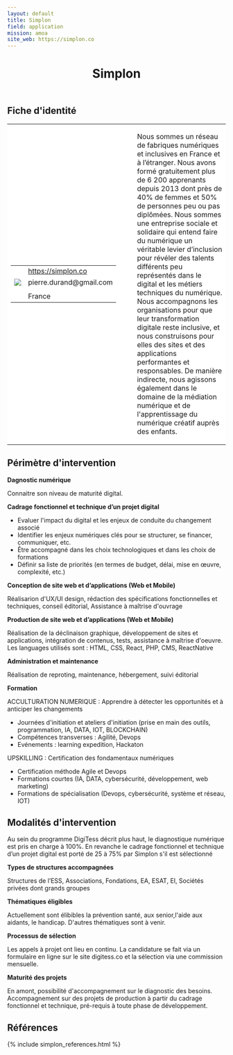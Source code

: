 ```yaml
---
layout: default
title: Simplon
field: application
mission: amoa
site_web: https://simplon.co
---
```


<header>
	<h1> Simplon </h1>
</header>

<div class="main">
	<h2> Fiche d'identité </h2>
	<table style="border-collapse: collapse;">
		<tr style="border: none; background-color:#FFFFFF;">
			<td style="border: none; background-color:#FFFFFF;width:20%;height:80%;">
				<div class="fiche_contact" style="">
					<table style="border-collapse: collapse;">
						<tr class="site_web" style="border: none; background-color:#FFFFFF;">
							<td style="border: none;">
								<img src="" class="fiche_icone"/>
							</td>
							<td style="border: none;">
								<a href="https://simplon.co"> https://simplon.co </a>
							</td>
						</tr>
						<tr class="contact" style="border: none; background-color:#FFFFFF;">
							<td style="border: none;display: table-cell;">
								<img src="{{site.base_url}}/images/email_icon.png" class="image" style="max-width:150%;vertical-align: middle;"/>
							</td>
							<td style="border: none;">
								pierre.durand@gmail.com
							</td>
						</tr>
						<tr class="telephone" style="border: none; background-color:#FFFFFF;">
							<td style="border: none;">
								<img src="" class="fiche_icone"/>
							</td>
							<td style="border: none;">
							</td>
						</tr>
						<tr class="zone" style="border: none; background-color:#FFFFFF;">
							<td style="border: none;">
								<img src="" class="fiche_icone"/>
							</td>
							<td style="border: none;">
								France
							</td>
						</tr>
					</table>
				</div>
			</td>
			<td style="width:10%;"/>
			<td style="background-color:#FFFFFF; width:60%;">
				<div class="fiche_identite">
					<p style="font-weight:normal;">
					Nous sommes un réseau de fabriques numériques et inclusives en France et à l’étranger. Nous avons formé gratuitement plus de 6 200 apprenants depuis 2013 dont près de 40% de femmes et 50% de personnes peu ou pas diplômées. Nous sommes une entreprise sociale et solidaire qui entend faire du numérique un véritable levier d’inclusion pour révéler des talents différents peu représentés dans le digital et les métiers techniques du numérique. Nous accompagnons les organisations pour que leur transformation digitale reste inclusive, et nous construisons pour elles des sites et des applications performantes et responsables. De manière indirecte, nous agissons également dans le domaine de la médiation numérique et de l'apprentissage du numérique créatif auprès des enfants.
					</p>
				</div>
			</td>
		</tr>
	</table>
	<div class="perimetre_intervention">
		<h2> Périmètre d'intervention </h2>
		<strong>Dagnostic numérique</strong>
		<p> Connaitre son niveau de maturité digital. </p>
		<strong>Cadrage fonctionnel et technique d’un projet digital</strong>
		<ul>
			<li>Evaluer l'impact du digital et les enjeux de conduite du changement associé</li>
			<li>Identifier les enjeux numériques clés pour se structurer, se financer, communiquer, etc.</li><li>Être accompagné dans les choix technologiques et dans les choix de formations</li>
			<li>Définir sa liste de priorités (en termes de budget, délai, mise en œuvre, complexité, etc.)</li>
		</ul>
		<strong>Conception de site web et d’applications (Web et Mobile)</strong>
		<p>Réalisarion d'UX/UI design, rédaction des spécifications fonctionnelles et techniques, conseil éditorial, Assistance à maîtrise d'ouvrage</p>
		<strong>Production de site web et d’applications (Web et Mobile)</strong>
		<p>Réalisation de la déclinaison graphique, développement de sites et applications, intégration de contenus, tests, assistance à maîtrise d'oeuvre. Les languages utilisés sont : HTML, CSS, React, PHP, CMS, ReactNative</p>
		<strong>Administration et maintenance</strong>
		<p>Réalisation de reproting, maintenance, hébergement, suivi éditorial</p>
		<strong>Formation</strong>
		<p>ACCULTURATION NUMERIQUE : Apprendre à détecter les opportunités et à anticiper les changements
			<ul>
				<li>Journées d'initiation et ateliers d'initiation (prise en main des outils, programmation, IA, DATA, IOT, BLOCKCHAIN)</li>
				<li>Compétences transverses : Agilité, Devops</li>
				<li>Evénements : learning expedition, Hackaton</li>
			</ul></p>
		<p> UPSKILLING : Certification des fondamentaux numériques
			<ul>
				<li>Certification méthode Agile et Devops</li>
				<li>Formations courtes (IA, DATA, cybersécurité, développement, web marketing)</li>
				<li>Formations de spécialisation (Devops, cybersécurité, système et réseau, IOT)</li>
			</ul></p>
	</div>
	<div class="modalite_intervention">
		<h2> Modalités d'intervention </h2>
		<p> Au sein du programme DigiTess décrit plus haut, le diagnostique numérique est pris en charge à 100%. En revanche le cadrage fonctionnel et technique d’un projet digital est porté de 25 à 75% par Simplon s'il est sélectionné </p>
		<strong>Types de structures accompagnées</strong>
		<p>Structures de l’ESS, Associations, Fondations, EA, ESAT, EI, Sociétés privées  dont grands groupes</p>
		<strong>Thématiques éligibles</strong>
		<p>Actuellement sont élibibles la prévention santé, aux senior,l'aide aux aidants, le handicap. D'autres thématiques sont à venir.</p>
		<strong>Processus de sélection</strong>
		<p>Les appels à projet ont lieu en continu. La candidature se fait via un formulaire en ligne sur le site digitess.co et la sélection via une commission mensuelle.</p>
		<strong>Maturité des projets</strong>
		<p>En amont, possibilité d'accompagnement sur le diagnostic des besoins. Accompagnement sur des projets de production à partir du cadrage fonctionnel et technique, pré-requis à toute phase de développement.</p>
	</div>
</div>
<footer class="references">
	<h2> Références </h2>
	{% include simplon_references.html %}
</footer>

